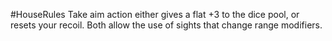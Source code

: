 #HouseRules 
Take aim action either gives a flat +3 to the dice pool, or resets your recoil. Both allow the use of sights that change range modifiers.

